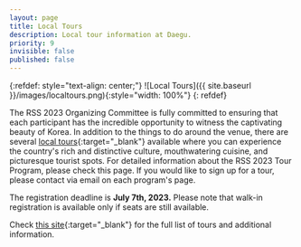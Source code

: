 ```yaml
---
layout: page
title: Local Tours
description: Local tour information at Daegu.
priority: 9
invisible: false
published: false
---
```


{:refdef: style="text-align: center;"}
![Local Tours]({{ site.baseurl }}/images/localtours.png){:style="width: 100%"}
{: refdef}


The RSS 2023 Organizing Committee is fully committed to ensuring that each participant has the incredible opportunity to witness the captivating beauty of Korea. In addition to the things to do around the venue, there are several [local tours](https://valley-teal-a78.notion.site/RSS-2023-TOUR-PROGRAM-df37bb526e714b42817a725096767f7d){:target="_blank"} available where you can experience the country's rich and distinctive culture, mouthwatering cuisine, and picturesque tourist spots. For detailed information about the RSS 2023 Tour Program, please check this page. If you would like to sign up for a tour, please contact via email on each program's page. 

The registration deadline is **July 7th, 2023.** Please note that walk-in registration is available only if seats are still available.

Check [this site](https://valley-teal-a78.notion.site/RSS-2023-TOUR-PROGRAM-df37bb526e714b42817a725096767f7d){:target="_blank"} for the full list of tours and additional information.



